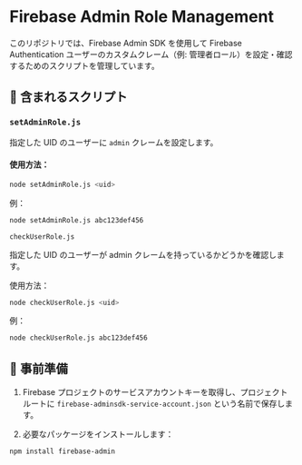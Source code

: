 # Firebase Admin Role Management

このリポジトリでは、Firebase Admin SDK を使用して Firebase Authentication ユーザーのカスタムクレーム（例: 管理者ロール）を設定・確認するためのスクリプトを管理しています。

## 📁 含まれるスクリプト

### `setAdminRole.js`

指定した UID のユーザーに `admin` クレームを設定します。

#### 使用方法：

```bash
node setAdminRole.js <uid>
```

例：

```bash
node setAdminRole.js abc123def456
```

`checkUserRole.js`

指定した UID のユーザーが admin クレームを持っているかどうかを確認します。

使用方法：

```bash
node checkUserRole.js <uid>
```

例：

```bash
node checkUserRole.js abc123def456
```

## 🔧 事前準備

1. Firebase プロジェクトのサービスアカウントキーを取得し、プロジェクトルートに `firebase-adminsdk-service-account.json` という名前で保存します。

2. 必要なパッケージをインストールします：

```bash
npm install firebase-admin
```
